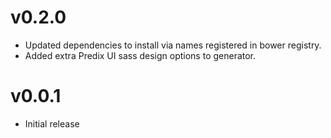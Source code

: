v0.2.0
==================
* Updated dependencies to install via names registered in bower registry.
* Added extra Predix UI sass design options to generator.

v0.0.1
==================
* Initial release
